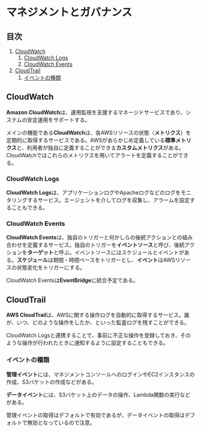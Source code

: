 # マネジメントとガバナンス


## 目次

1. [CloudWatch](#cloudwatch)
	1. [CloudWatch Logs](#cloudwatch-logs)
	1. [CloudWatch Events](#cloudwatch-events)
1. [CloudTrail](#cloudtrail)
	1. [イベントの種類](#イベントの種類)


## CloudWatch

**Amazon CloudWatch**は、運用監視を支援するマネージドサービスであり、システムの安定運用をサポートする。

メインの機能である**CloudWatch**は、各AWSリソースの状態（**メトリクス**）を定期的に取得するサービスである。AWSがあらかじめ定義している**標準メトリクス**と、利用者が独自に定義することができる**カスタムメトリクス**がある。CloudWatchではこれらのメトリクスを用いてアラートを定義することができる。

### CloudWatch Logs

**CloudWatch Logs**は、アプリケーションログやApacheログなどのログをモニタリングするサービス。エージェントを介してログを収集し、アラームを設定することもできる。

### CloudWatch Events

**CloudWatch Events**は、独自のトリガーと何かしらの後続アクションとの組み合わせを定義するサービス。独自のトリガーを**イベントソース**と呼び、後続アクションを**ターゲット**と呼ぶ。イベントソースにはスケジュールとイベントがある。**スケジュール**は期間・時間ベースをトリガーとし、**イベント**はAWSリソースの状態変化をトリガーにする。

CloudWatch Eventsは**EventBridge**に統合予定である。


## CloudTrail

**AWS CloudTrail**は、AWSに関する操作ログを自動的に取得するサービス。誰が、いつ、どのような操作をしたか、といった監査ログを残すことができる。

CloudWatch Logsと連携することで、事前に不正な操作を登録しておき、そのような操作が行われたときに通知するように設定することもできる。

### イベントの種類

**管理イベント**には、マネジメントコンソールへのログインやEC2インスタンスの作成、S3バケットの作成などがある。

**データイベント**には、S3バケット上のデータの操作、Lambda関数の実行などがある。

管理イベントの取得はデフォルトで有効であるが、データイベントの取得はデフォルトで無効となっているので注意。
